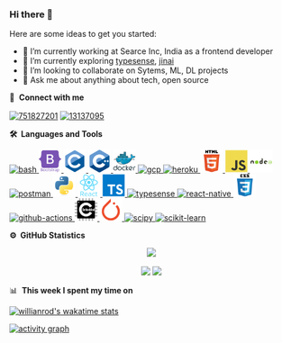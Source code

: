 ### Hi there 👋

Here are some ideas to get you started:

- 🔭 I’m currently working at Searce Inc, India as a frontend developer
- 🌱 I’m currently exploring [typesense](https://typesense.org/), [jinai](https://jina.ai/)
- 👯 I’m looking to collaborate on Sytems, ML, DL projects
- 💬 Ask me about anything about tech, open source

🔗 &nbsp;**Connect with me**
<p align="left">
<a href="https://www.linkedin.com/in/vivek-vardhan-adepu-751827201/" target="blank"><img align="center" src="https://raw.githubusercontent.com/rahuldkjain/github-profile-readme-generator/master/src/images/icons/Social/linked-in-alt.svg" alt="751827201" height="30" width="40" /></a>
<a href="https://stackoverflow.com/users/13137095/" target="blank"><img align="center" src="https://raw.githubusercontent.com/rahuldkjain/github-profile-readme-generator/master/src/images/icons/Social/stack-overflow.svg" alt="13137095" height="30" width="40" /></a>

<b>🛠️&nbsp;&nbsp;Languages&nbsp;and&nbsp;Tools</b>
<p align="left">  <a href="https://www.gnu.org/software/bash/" target="_blank"> <img src="https://www.vectorlogo.zone/logos/gnu_bash/gnu_bash-icon.svg" alt="bash" width="40" height="40"/> </a> <a href="https://getbootstrap.com" target="_blank"> <img src="https://raw.githubusercontent.com/devicons/devicon/master/icons/bootstrap/bootstrap-plain-wordmark.svg" alt="bootstrap" width="40" height="40"/> </a> <a href="https://www.cprogramming.com/" target="_blank"> <img src="https://raw.githubusercontent.com/devicons/devicon/master/icons/c/c-original.svg" alt="c" width="40" height="40"/> </a> <a href="https://www.w3schools.com/cpp/" target="_blank"> <img src="https://raw.githubusercontent.com/devicons/devicon/master/icons/cplusplus/cplusplus-original.svg" alt="cplusplus" width="40" height="40"/> </a> <a href="https://www.docker.com/" target="_blank"> <img src="https://raw.githubusercontent.com/devicons/devicon/master/icons/docker/docker-original-wordmark.svg" alt="docker" width="40" height="40"/> </a> <a href="https://cloud.google.com" target="_blank"> <img src="https://www.vectorlogo.zone/logos/google_cloud/google_cloud-icon.svg" alt="gcp" width="40" height="40"/> </a> <a href="https://heroku.com" target="_blank"> <img src="https://www.vectorlogo.zone/logos/heroku/heroku-icon.svg" alt="heroku" width="40" height="40"/> </a> <a href="https://www.w3.org/html/" target="_blank"> <img src="https://raw.githubusercontent.com/devicons/devicon/master/icons/html5/html5-original-wordmark.svg" alt="html5" width="40" height="40"/> </a> <a href="https://developer.mozilla.org/en-US/docs/Web/JavaScript" target="_blank"> <img src="https://raw.githubusercontent.com/devicons/devicon/master/icons/javascript/javascript-original.svg" alt="javascript" width="40" height="40"/> </a> <a href="https://nodejs.org" target="_blank"> <img src="https://raw.githubusercontent.com/devicons/devicon/master/icons/nodejs/nodejs-original-wordmark.svg" alt="nodejs" width="40" height="40"/> </a> <a href="https://postman.com" target="_blank"> <img src="https://www.vectorlogo.zone/logos/getpostman/getpostman-icon.svg" alt="postman" width="40" height="40"/> </a> <a href="https://www.python.org" target="_blank"> <img src="https://raw.githubusercontent.com/devicons/devicon/master/icons/python/python-original.svg" alt="python" width="40" height="40"/> </a> <a href="https://reactjs.org/" target="_blank"> <img src="https://raw.githubusercontent.com/devicons/devicon/master/icons/react/react-original-wordmark.svg" alt="react" width="40" height="40"/> </a> <a href="https://www.typescriptlang.org/" target="_blank"> <img src="https://raw.githubusercontent.com/devicons/devicon/master/icons/typescript/typescript-original.svg" alt="typescript" width="40" height="40"/> </a> <a href="https://typesense.org/" target="_blank"> <img src="https://avatars.githubusercontent.com/u/19822348?s=200&v=4" alt="typesense" width="40" height="40"/> </a> <a href="https://reactnative.dev/" target="_blank"> <img src="https://github.com/bestofjs/bestofjs-webui/blob/master/public/logos/react-native.svg" alt="react-native" width="40" height="40"/> </a> <a href="https://www.w3schools.com/css/" target="_blank"> <img src="https://raw.githubusercontent.com/devicons/devicon/master/icons/css3/css3-original-wordmark.svg" alt="css3" width="40" height="40"/> </a> <a href="https://github.com/features/actions" target="_blank"> <img src="https://github.com/gilbarbara/logos/blob/master/logos/github-actions.svg" alt="github-actions" width="40" height="40"/> </a> <a href="https://en.wikipedia.org/wiki/Embedded_C" target="_blank"> <img src="https://github.com/devicons/devicon/blob/master/icons/embeddedc/embeddedc-original-wordmark.svg" alt="embedded-C" width="40" height="40"/> </a> <a href="https://pytorch.org/" target="_blank"> <img src="https://github.com/devicons/devicon/blob/master/icons/pytorch/pytorch-original.svg" alt="pytorch" width="40" height="40"/> </a> <a href="https://scipy.org/" target="_blank"> <img src="https://github.com/valohai/ml-logos/blob/master/scipy.svg" alt="scipy" width="40" height="40"/> </a> <a href="https://scikit-learn.org/" target="_blank"> <img src="https://github.com/simple-icons/simple-icons/blob/master/icons/scikitlearn.svg" alt="scikit-learn" width="40" height="40"/> </a>
</p>

<b>:gear: &nbsp;GitHub Statistics</b>
  <br/>
    <p align="center">
        <img height="137px" src="https://github-readme-streak-stats.herokuapp.com/?user=vivekvardhanadepu&show_icons=true&hide_border=true" />
    </p>
    <p align="center">
        <img height="137px" src="https://github-readme-stats.vercel.app/api?username=vivekvardhanadepu&hide_title=true&hide_border=true&show_icons=true&include_all_commits=true&count_private=true&line_height=21" /> <img height="137px" src="https://github-readme-stats.vercel.app/api/top-langs/?username=vivekvardhanadepu&hide=html&hide_title=true&hide_border=true&layout=compact&langs_count=8" />
    </p>
📊 &nbsp;**This week I spent my time on**

[![willianrod's wakatime stats](https://github-readme-stats.vercel.app/api/wakatime?username=vivekvardhanadepu)](https://github.com/anuraghazra/github-readme-stats)

[![activity graph](https://activity-graph.herokuapp.com/graph?username=vivekvardhanadepu&custom_title=Vicky's%20activity%20graph&theme=github-light&hide_border=true)](https://github.com/ashutosh00710/github-readme-activity-graph)